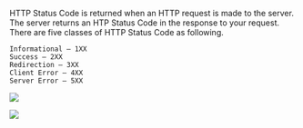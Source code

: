 HTTP Status Code is returned when an HTTP request is made to the server. The server returns an HTP Status Code in the response to your request. There are five classes of HTTP Status Code as following.

    Informational – 1XX
    Success – 2XX
    Redirection – 3XX
    Client Error – 4XX
    Server Error – 5XX
 
![](https://github.com/manansaini/sandbox/images/HTTP-Status-Code.png)
 
![](https://geekflare.com/wp-content/uploads/2015/02/HTTP-Status-Code.png)
